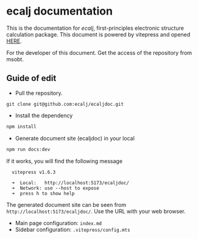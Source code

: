 # ecalj documentation

This is the documentation for *ecalj*, first-principles electronic structure calculation package.
This document is powered by vitepress and opened [HERE](https://ecalj.github.io/ecaljdoc).

For the developer of this document. Get the access of the repository from msobt.

## Guide of edit

- Pull the repository.
```
git clone git@github.com:ecalj/ecaljdoc.git
```

- Install the dependency
```bash
npm install
```

- Generate document site (ecaljdoc) in your local
```bash
npm run docs:dev
```
If it works, you will find the following message

```
  vitepress v1.6.3

  ➜  Local:   http://localhost:5173/ecaljdoc/
  ➜  Network: use --host to expose
  ➜  press h to show help
``` 
The generated document site can be seen from `http://localhost:5173/ecaljdoc/`. Use the URL with your web browser.

- Main page configuration: `index.md`
- Sidebar configuration: `.vitepress/config.mts`

